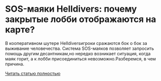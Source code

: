 # SOS-маяки Helldivers: почему закрытые лобби отображаются на карте?



В кооперативном шутере Helldiversигроки сражаются бок о бок за выживание человечества. Система SOS-маяков позволяет запросить помощь другим десантникам,но нередко возникает ситуация, когда маяк горит, а к лобби присоединиться невозможно.Разберемся, в чем причина.

[Читать статью полностью](https://xyberbara.com/gaming/sos-mayaki-helldivers/)
